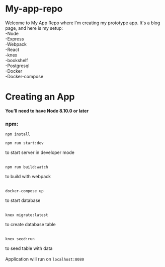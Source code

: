 # My-app-repo

Welcome to My App Repo where I'm creating my prototype app.
It's a blog page, and here is my setup:<br>
  -Node<br>
  -Express<br>
  -Webpack<br>
  -React<br>
  -knex<br>
  -bookshelf<br>
  -Postgresql<br>
  -Docker<br>
  -Docker-compose<br>
  
  
# Creating an App
<strong> You’ll need to have Node 8.10.0 or later</strong> <br>
  
### npm:
  
``` 
npm install 
```

```
npm run start:dev
```

to start server in developer mode
<br></br>
```
npm run build:watch
```

to build with webpack
<br></br>
```
docker-compose up
```
 
to start database
<br></br>
``` 
knex migrate:latest
```

to create database table
<br></br>
 ```
 knex seed:run
 ```
 to seed table with data
<br></br>
Application will run on `localhost:8080`
